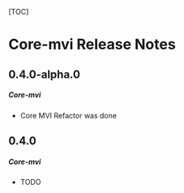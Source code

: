 [TOC]
# Core-mvi Release Notes
## 0.4.0-alpha.0
##### Core-mvi
* Core MVI Refactor was done
## 0.4.0
##### Core-mvi
* TODO